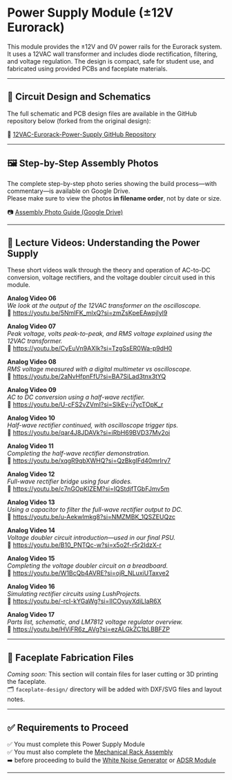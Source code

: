 # Power Supply Module (±12V Eurorack)

This module provides the ±12V and 0V power rails for the Eurorack system. It uses a 12VAC wall transformer and includes diode rectification, filtering, and voltage regulation. The design is compact, safe for student use, and fabricated using provided PCBs and faceplate materials.

---

## 🔧 Circuit Design and Schematics

The full schematic and PCB design files are available in the GitHub repository below (forked from the original design):

🔗 [12VAC-Eurorack-Power-Supply GitHub Repository](https://github.com/elandahl/12VAC-Eurorack-Power-Supply)

---

## 🖼️ Step-by-Step Assembly Photos

The complete step-by-step photo series showing the build process—with commentary—is available on Google Drive.  
Please make sure to view the photos **in filename order**, not by date or size.

📷 [Assembly Photo Guide (Google Drive)](https://drive.google.com/drive/folders/1MFKs9yY7JbWpQMuoOoF2VS_3eF_-2qRc?usp=sharing)

---

## 🎥 Lecture Videos: Understanding the Power Supply

These short videos walk through the theory and operation of AC-to-DC conversion, voltage rectifiers, and the voltage doubler circuit used in this module.

**Analog Video 06**  
*We look at the output of the 12VAC transformer on the oscilloscope.*  
🔗 https://youtu.be/5NmIFK_mlxQ?si=zmZsKpeEAwpjIyl9

**Analog Video 07**  
*Peak voltage, volts peak-to-peak, and RMS voltage explained using the 12VAC transformer.*  
🔗 https://youtu.be/CyEuVn9AXIk?si=TzgSsER0Wa-p9dH0

**Analog Video 08**  
*RMS voltage measured with a digital multimeter vs oscilloscope.*  
🔗 https://youtu.be/2aNvHfpnFfU?si=BA7SiLad3tnx3tYQ

**Analog Video 09**  
*AC to DC conversion using a half-wave rectifier.*  
🔗 https://youtu.be/U-cFS2vZVmI?si=SlkEy-i7ycTOpK_r

**Analog Video 10**  
*Half-wave rectifier continued, with oscilloscope trigger tips.*  
🔗 https://youtu.be/qar4J8JDAVk?si=iRbH69BVD37Mv2oi

**Analog Video 11**  
*Completing the half-wave rectifier demonstration.*  
🔗 https://youtu.be/xqgR9qbXWHQ?si=QzBkgIFd40mrIrv7

**Analog Video 12**  
*Full-wave rectifier bridge using four diodes.*  
🔗 https://youtu.be/c7nGOpKIZEM?si=IQStdjfTGbFJmv5m

**Analog Video 13**  
*Using a capacitor to filter the full-wave rectifier output to DC.*  
🔗 https://youtu.be/u-AekwImkg8?si=NMZMBK_1QSZEUQzc

**Analog Video 14**  
*Voltage doubler circuit introduction—used in our final PSU.*  
🔗 https://youtu.be/B10_PNTQc-w?si=x5o2f-r5r2IdzX-r

**Analog Video 15**  
*Completing the voltage doubler circuit on a breadboard.*  
🔗 https://youtu.be/W1BcQb4AVRE?si=ojR_NLuxiUTaxve2

**Analog Video 16**  
*Simulating rectifier circuits using LushProjects.*  
🔗 https://youtu.be/-rcI-kYGaWg?si=IICOyuyXdiLIaR6X

**Analog Video 17**  
*Parts list, schematic, and LM7812 voltage regulator overview.*  
🔗 https://youtu.be/HViFR6z_AVg?si=ezALGkZC1bLBBFZP

---

## 🧾 Faceplate Fabrication Files

*Coming soon:* This section will contain files for laser cutting or 3D printing the faceplate.  
🗂️ `faceplate-design/` directory will be added with DXF/SVG files and layout notes.

---

## ✅ Requirements to Proceed

✅ You must complete this Power Supply Module  
✅ You must also complete the [Mechanical Rack Assembly](../01-mechanical-rack/README.md)  
➡️ before proceeding to build the [White Noise Generator](../03-white-noise-generator/README.md) or [ADSR Module](../04-adsr/README.md)

---

